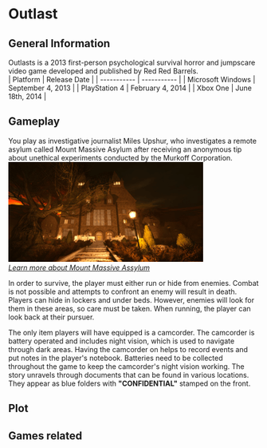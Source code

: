 # Outlast

## General Information 
Outlasts is a 2013 first-person psychological survival horror and jumpscare video game developed and published by Red Red Barrels.\
| Platform      | Release Date |
| ----------- | ----------- |
| Microsoft Windows  | September 4, 2013 |
| PlayStation 4      | February 4, 2014 |
| Xbox One   | June 18th, 2014 |


## Gameplay 
You play as investigative journalist Miles Upshur, who investigates a remote asylum called Mount Massive Asylum after receiving an anonymous tip about unethical experiments conducted by the Murkoff Corporation.\
![Asylum](../img/asylum.png)\
[*Learn more about Mount Massive Assylum*](https://outlast.fandom.com/wiki/Mount_Massive_Asylum)


In order to survive, the player must either run or hide from enemies. Combat is not possible and attempts to confront an enemy will result in death. Players can hide in lockers and under beds. However, enemies will look for them in these areas, so care must be taken. When running, the player can look back at their pursuer.


The only item players will have equipped is a camcorder. The camcorder is battery operated and includes night vision, which is used to navigate through dark areas. Having the camcorder on helps to record events and put notes in the player's notebook. Batteries need to be collected throughout the game to keep the camcorder's night vision working. The story unravels through documents that can be found in various locations. They appear as blue folders with **"CONFIDENTIAL"** stamped on the front.

## Plot 

## Games related 
